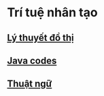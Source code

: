 # Trí tuệ nhân tạo

## [Lý thuyết đồ thị](ly_thuyet_do_thi/ly_thuyet_do_thi.md)
## [Java codes](../implementation)
## [Thuật ngữ](thuat_ngu.md)
